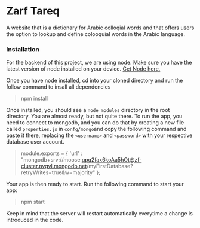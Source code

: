 # Zarf Tareq #
A website that is a dictionary for Arabic colloqial words and that offers users the option to lookup and define colooquial words in the Arabic language.


### Installation ###
For the backend of this project, we are using node. Make sure you have the latest version of node installed on your device. [Get Node here.](https://nodejs.org/en/)  

Once you have node installed, cd into your cloned directory and run the follow command to insall all dependencies  

> npm install

Once installed, you should see a `node_modules` directory in the root directory. You are almost ready, but not quite there. To run the app, you need to connect to mongodb, and you can do that by creating a new file called `properties.js` in `confg/mongo`and copy the following command and paste it there, replacing the `<username>` and `<password>` with your respective database user account.  

>  module.exports = {
    'url' : "mongodb+srv://moose:qpq2fax6koAa5hOt@zf-cluster.nvgvl.mongodb.net/myFirstDatabase?retryWrites=true&w=majority"
   };
 
Your app is then ready to start. Run the following command to start your app:  

> npm start

Keep in mind that the server will restart automatically everytime a change is introduced in the code. 